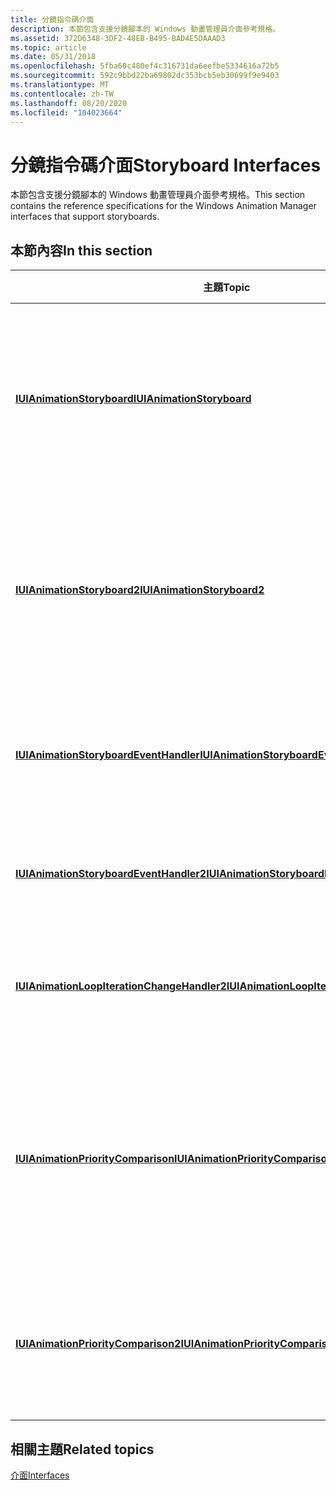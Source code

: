 ```yaml
---
title: 分鏡指令碼介面
description: 本節包含支援分鏡腳本的 Windows 動畫管理員介面參考規格。
ms.assetid: 372D6348-3DF2-48EB-B495-BAD4E5DAAAD3
ms.topic: article
ms.date: 05/31/2018
ms.openlocfilehash: 5fba60c480ef4c316731da6eefbe5334616a72b5
ms.sourcegitcommit: 592c9bbd22ba69802dc353bcb5eb30699f9e9403
ms.translationtype: MT
ms.contentlocale: zh-TW
ms.lasthandoff: 08/20/2020
ms.locfileid: "104023664"
---
```

# <a name="storyboard-interfaces"></a><span data-ttu-id="19147-103">分鏡指令碼介面</span><span class="sxs-lookup"><span data-stu-id="19147-103">Storyboard Interfaces</span></span>

<span data-ttu-id="19147-104">本節包含支援分鏡腳本的 Windows 動畫管理員介面參考規格。</span><span class="sxs-lookup"><span data-stu-id="19147-104">This section contains the reference specifications for the Windows Animation Manager interfaces that support storyboards.</span></span>

## <a name="in-this-section"></a><span data-ttu-id="19147-105">本節內容</span><span class="sxs-lookup"><span data-stu-id="19147-105">In this section</span></span>



| <span data-ttu-id="19147-106">主題</span><span class="sxs-lookup"><span data-stu-id="19147-106">Topic</span></span>                                                                                                 | <span data-ttu-id="19147-107">描述</span><span class="sxs-lookup"><span data-stu-id="19147-107">Description</span></span>                                                                                                           |
|-------------------------------------------------------------------------------------------------------|-----------------------------------------------------------------------------------------------------------------------|
| [<span data-ttu-id="19147-108">**IUIAnimationStoryboard**</span><span class="sxs-lookup"><span data-stu-id="19147-108">**IUIAnimationStoryboard**</span></span>](/windows/desktop/api/UIAnimation/nn-uianimation-iuianimationstoryboard)<br/>                                   | <span data-ttu-id="19147-109">定義分鏡腳本，其中包含一組相對於彼此同步的轉換。</span><span class="sxs-lookup"><span data-stu-id="19147-109">Defines a storyboard, which contains a group of transitions that are synchronized relative to one another.</span></span><br/> |
| [<span data-ttu-id="19147-110">**IUIAnimationStoryboard2**</span><span class="sxs-lookup"><span data-stu-id="19147-110">**IUIAnimationStoryboard2**</span></span>](/windows/win32/api/uianimation/nn-uianimation-iuianimationstoryboard2)<br/>                                 | <span data-ttu-id="19147-111">定義分鏡腳本，其中包含一組相對於彼此同步的轉換。</span><span class="sxs-lookup"><span data-stu-id="19147-111">Defines a storyboard, which contains a group of transitions that are synchronized relative to one another.</span></span><br/> |
| [<span data-ttu-id="19147-112">**IUIAnimationStoryboardEventHandler**</span><span class="sxs-lookup"><span data-stu-id="19147-112">**IUIAnimationStoryboardEventHandler**</span></span>](/windows/desktop/api/UIAnimation/nn-uianimation-iuianimationstoryboardeventhandler)<br/>           | <span data-ttu-id="19147-113">定義處理分鏡腳本狀態和更新事件的方法。</span><span class="sxs-lookup"><span data-stu-id="19147-113">Defines methods for handling status and update events for a storyboard.</span></span><br/>                                    |
| [<span data-ttu-id="19147-114">**IUIAnimationStoryboardEventHandler2**</span><span class="sxs-lookup"><span data-stu-id="19147-114">**IUIAnimationStoryboardEventHandler2**</span></span>](/windows/desktop/api/UIAnimation/nn-uianimation-iuianimationstoryboardeventhandler2)<br/>         | <span data-ttu-id="19147-115">定義處理分鏡腳本事件的方法。</span><span class="sxs-lookup"><span data-stu-id="19147-115">Defines methods for handling storyboard events.</span></span> <br/>                                                           |
| [<span data-ttu-id="19147-116">**IUIAnimationLoopIterationChangeHandler2**</span><span class="sxs-lookup"><span data-stu-id="19147-116">**IUIAnimationLoopIterationChangeHandler2**</span></span>](/windows/desktop/api/UIAnimation/nn-uianimation-iuianimationloopiterationchangehandler2)<br/> | <span data-ttu-id="19147-117">定義處理分鏡腳本迴圈反復專案事件的方法。</span><span class="sxs-lookup"><span data-stu-id="19147-117">Defines a method for handling storyboard loop iteration events.</span></span><br/>                                            |
| [<span data-ttu-id="19147-118">**IUIAnimationPriorityComparison**</span><span class="sxs-lookup"><span data-stu-id="19147-118">**IUIAnimationPriorityComparison**</span></span>](/windows/desktop/api/UIAnimation/nn-uianimation-iuianimationprioritycomparison)<br/>                   | <span data-ttu-id="19147-119">定義優先順序比較的方法，動畫管理員會使用此方法來解決排程衝突。</span><span class="sxs-lookup"><span data-stu-id="19147-119">Defines a method for priority comparison that the animation manager uses to resolve scheduling conflicts.</span></span><br/>  |
| [<span data-ttu-id="19147-120">**IUIAnimationPriorityComparison2**</span><span class="sxs-lookup"><span data-stu-id="19147-120">**IUIAnimationPriorityComparison2**</span></span>](/windows/desktop/api/UIAnimation/nn-uianimation-iuianimationprioritycomparison2)<br/>                 | <span data-ttu-id="19147-121">定義方法，透過優先權比較來解決排程衝突。</span><span class="sxs-lookup"><span data-stu-id="19147-121">Defines a method that resolves scheduling conflicts through priority comparison.</span></span><br/>                           |



 

## <a name="related-topics"></a><span data-ttu-id="19147-122">相關主題</span><span class="sxs-lookup"><span data-stu-id="19147-122">Related topics</span></span>

<dl> <dt>

[<span data-ttu-id="19147-123">介面</span><span class="sxs-lookup"><span data-stu-id="19147-123">Interfaces</span></span>](windows-animation-reference.md)
</dt> </dl>

 

